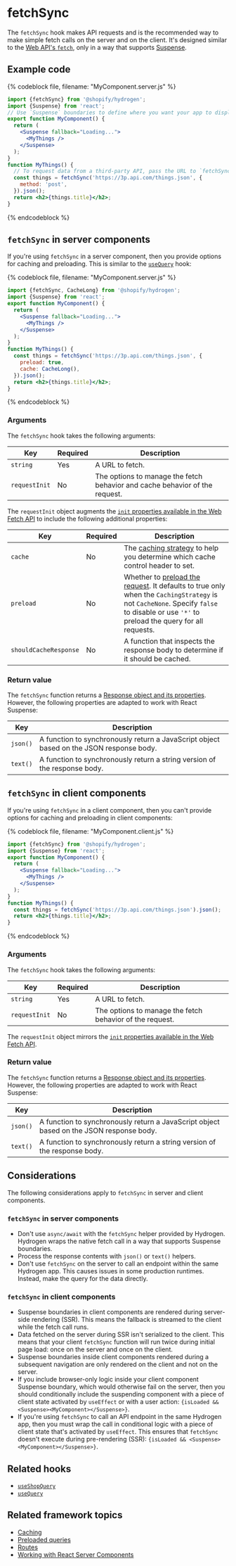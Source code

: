 # fetchSync


The `fetchSync` hook makes API requests and is the recommended way to make simple fetch calls on the server and on the client. It's designed similar to the [Web API's `fetch`](https://developer.mozilla.org/en-US/docs/Web/API/fetch), only in a way that supports [Suspense](https://reactjs.org/docs/concurrent-mode-suspense.html).

## Example code

{% codeblock file, filename: "MyComponent.server.js" %}

```jsx
import {fetchSync} from '@shopify/hydrogen';
import {Suspense} from 'react';
// Use `Suspense` boundaries to define where you want your app to display a loading indicator while your data is being accessed.
export function MyComponent() {
  return (
    <Suspense fallback="Loading...">
      <MyThings />
    </Suspense>
  );
}
function MyThings() {
  // To request data from a third-party API, pass the URL to `fetchSync` along with any arguments.
  const things = fetchSync('https://3p.api.com/things.json', {
    method: 'post',
  }).json();
  return <h2>{things.title}</h2>;
}
```

{% endcodeblock %}

## `fetchSync` in server components

If you're using `fetchSync` in a server component, then you provide options for caching and preloading. This is similar to the [`useQuery`](/docs/hooks/global/usequery) hook:

{% codeblock file, filename: "MyComponent.server.js" %}

```jsx
import {fetchSync, CacheLong} from '@shopify/hydrogen';
import {Suspense} from 'react';
export function MyComponent() {
  return (
    <Suspense fallback="Loading...">
      <MyThings />
    </Suspense>
  );
}
function MyThings() {
  const things = fetchSync('https://3p.api.com/things.json', {
    preload: true,
    cache: CacheLong(),
  }).json();
  return <h2>{things.title}</h2>;
}
```

{% endcodeblock %}

### Arguments

The `fetchSync` hook takes the following arguments:

| Key           | Required | Description                                                                 |
| ------------- | -------- | --------------------------------------------------------------------------- |
| `string`      | Yes      | A URL to fetch.                                                             |
| `requestInit` | No       | The options to manage the fetch behavior and cache behavior of the request. |

The `requestInit` object augments the [`init` properties available in the Web Fetch API](https://developer.mozilla.org/en-US/docs/Web/API/Request/Request) to include the following additional properties:

| Key                   | Required | Description                                                                                                                                                                                                                                    |
| --------------------- | -------- | ---------------------------------------------------------------------------------------------------------------------------------------------------------------------------------------------------------------------------------------------- |
| `cache`               | No       | The [caching strategy](https://shopify.dev/custom-storefronts/hydrogen/querying/cache#caching-strategies) to help you determine which cache control header to set.                                                                            |
| `preload`             | No       | Whether to [preload the request](https://shopify.dev/custom-storefronts/hydrogen/querying/preloaded-queries). It defaults to true only when the `CachingStrategy` is not `CacheNone`. Specify `false` to disable or use `'*'` to preload the query for all requests. |
| `shouldCacheResponse` | No       | A function that inspects the response body to determine if it should be cached.                                                                                                                                                                |

### Return value

The `fetchSync` function returns a [Response object and its properties](https://developer.mozilla.org/en-US/docs/Web/API/Response). However, the following properties are adapted to work with React Suspense:

| Key        | Description                                                                               |
| ---------- | ----------------------------------------------------------------------------------------- |
| `json()`   | A function to synchronously return a JavaScript object based on the JSON response body.   |
| `text()`   | A function to synchronously return a string version of the response body.                 |

## `fetchSync` in client components

If you're using `fetchSync` in a client component, then you can't provide options for caching and preloading in client components:

{% codeblock file, filename: "MyComponent.client.js" %}

```jsx
import {fetchSync} from '@shopify/hydrogen';
import {Suspense} from 'react';
export function MyComponent() {
  return (
    <Suspense fallback="Loading...">
      <MyThings />
    </Suspense>
  );
}
function MyThings() {
  const things = fetchSync('https://3p.api.com/things.json').json();
  return <h2>{things.title}</h2>;
}
```

{% endcodeblock %}

### Arguments

The `fetchSync` hook takes the following arguments:

| Key           | Required | Description                                              |
| ------------- | -------- | -------------------------------------------------------- |
| `string`      | Yes      | A URL to fetch.                                          |
| `requestInit` | No       | The options to manage the fetch behavior of the request. |

The `requestInit` object mirrors the [`init` properties available in the Web Fetch API](https://developer.mozilla.org/en-US/docs/Web/API/Request/Request).

### Return value

The `fetchSync` function returns a [Response object and its properties](https://developer.mozilla.org/en-US/docs/Web/API/Response). However, the following properties are adapted to work with React Suspense:

| Key        | Description                                                                             |
| ---------- | --------------------------------------------------------------------------------------- |
| `json()`   | A function to synchronously return a JavaScript object based on the JSON response body. |
| `text()`   | A function to synchronously return a string version of the response body.               |

## Considerations

The following considerations apply to `fetchSync` in server and client components.

### `fetchSync` in server components

- Don't use `async/await` with the `fetchSync` helper provided by Hydrogen. Hydrogen wraps the native fetch call in a way that supports Suspense boundaries.
- Process the response contents with `json()` or `text()` helpers.
- Don't use `fetchSync` on the server to call an endpoint within the same Hydrogen app. This causes issues in some production runtimes. Instead, make the query for the data directly.

### `fetchSync` in client components

- Suspense boundaries in client components are rendered during server-side rendering (SSR). This means the fallback is streamed to the client while the fetch call runs.
- Data fetched on the server during SSR isn't serialized to the client. This means that your client `fetchSync` function will run twice during initial page load: once on the server and once on the client.
- Suspense boundaries inside client components rendered during a subsequent navigation are only rendered on the client and not on the server.
- If you include browser-only logic inside your client component Suspense boundary, which would otherwise fail on the server, then you should conditionally include the suspending component with a piece of client state activated by `useEffect` or with a user action: `{isLoaded && <Suspense><MyComponent></Suspense>}`.
- If you're using `fetchSync` to call an API endpoint in the same Hydrogen app, then you must wrap the call in conditional logic with a piece of client state that's activated by `useEffect`. This ensures that `fetchSync` doesn't execute during pre-rendering (SSR): `{isLoaded && <Suspense><MyComponent></Suspense>}`.

## Related hooks

- [`useShopQuery`](/docs/hooks/global/useshopquery)
- [`useQuery`](/docs/hooks/global/usequery)

## Related framework topics

- [Caching](https://shopify.dev/custom-storefronts/hydrogen/querying/cache)
- [Preloaded queries](https://shopify.dev/custom-storefronts/hydrogen/querying/preloaded-queries)
- [Routes](https://shopify.dev/custom-storefronts/hydrogen/routing)
- [Working with React Server Components](https://shopify.dev/custom-storefronts/hydrogen/react-server-components/work-with-rsc)

